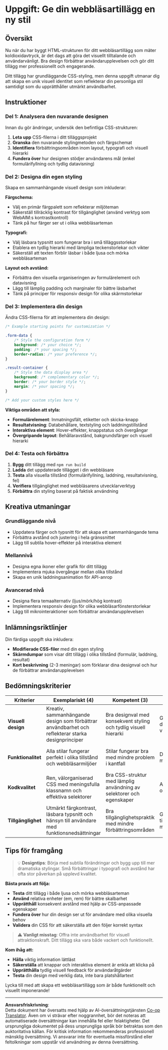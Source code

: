 <!--
CO_OP_TRANSLATOR_METADATA:
{
  "original_hash": "b6897c02603d0045dd6d8256e8714baa",
  "translation_date": "2025-10-23T21:51:11+00:00",
  "source_file": "5-browser-extension/1-about-browsers/assignment.md",
  "language_code": "sv"
}
-->
# Uppgift: Ge din webbläsartillägg en ny stil

## Översikt

Nu när du har byggt HTML-strukturen för ditt webbläsartillägg som mäter koldioxidavtryck, är det dags att göra det visuellt tilltalande och användarvänligt. Bra design förbättrar användarupplevelsen och gör ditt tillägg mer professionellt och engagerande.

Ditt tillägg har grundläggande CSS-styling, men denna uppgift utmanar dig att skapa en unik visuell identitet som reflekterar din personliga stil samtidigt som du upprätthåller utmärkt användbarhet.

## Instruktioner

### Del 1: Analysera den nuvarande designen

Innan du gör ändringar, undersök den befintliga CSS-strukturen:

1. **Leta upp** CSS-filerna i ditt tilläggsprojekt
2. **Granska** den nuvarande stylingmetoden och färgschemat
3. **Identifiera** förbättringsområden inom layout, typografi och visuell hierarki
4. **Fundera över** hur designen stödjer användarens mål (enkel formulärifyllning och tydlig datavisning)

### Del 2: Designa din egen styling

Skapa en sammanhängande visuell design som inkluderar:

**Färgschema:**
- Välj en primär färgpalett som reflekterar miljöteman
- Säkerställ tillräcklig kontrast för tillgänglighet (använd verktyg som WebAIM:s kontrastkontroll)
- Tänk på hur färger ser ut i olika webbläsarteman

**Typografi:**
- Välj läsbara typsnitt som fungerar bra i små tilläggsstorlekar
- Etablera en tydlig hierarki med lämpliga teckenstorlekar och vikter
- Säkerställ att texten förblir läsbar i både ljusa och mörka webbläsarteman

**Layout och avstånd:**
- Förbättra den visuella organiseringen av formulärelement och datavisning
- Lägg till lämplig padding och marginaler för bättre läsbarhet
- Tänk på principer för responsiv design för olika skärmstorlekar

### Del 3: Implementera din design

Ändra CSS-filerna för att implementera din design:

```css
/* Example starting points for customization */

.form-data {
    /* Style the configuration form */
    background: /* your choice */;
    padding: /* your spacing */;
    border-radius: /* your preference */;
}

.result-container {
    /* Style the data display area */
    background: /* complementary color */;
    border: /* your border style */;
    margin: /* your spacing */;
}

/* Add your custom styles here */
```

**Viktiga områden att styla:**
- **Formulärelement**: Inmatningsfält, etiketter och skicka-knapp
- **Resultatvisning**: Databehållare, textstyling och laddningstillstånd
- **Interaktiva element**: Hover-effekter, knappstatus och övergångar
- **Övergripande layout**: Behållaravstånd, bakgrundsfärger och visuell hierarki

### Del 4: Testa och förbättra

1. **Bygg** ditt tillägg med `npm run build`
2. **Ladda** det uppdaterade tillägget i din webbläsare
3. **Testa** alla visuella tillstånd (formulärifyllning, laddning, resultatvisning, fel)
4. **Verifiera** tillgänglighet med webbläsarens utvecklarverktyg
5. **Förbättra** din styling baserat på faktisk användning

## Kreativa utmaningar

### Grundläggande nivå
- Uppdatera färger och typsnitt för att skapa ett sammanhängande tema
- Förbättra avstånd och justering i hela gränssnittet
- Lägg till subtila hover-effekter på interaktiva element

### Mellannivå
- Designa egna ikoner eller grafik för ditt tillägg
- Implementera mjuka övergångar mellan olika tillstånd
- Skapa en unik laddningsanimation för API-anrop

### Avancerad nivå
- Designa flera temaalternativ (ljus/mörk/hög kontrast)
- Implementera responsiv design för olika webbläsarfönsterstorlekar
- Lägg till mikrointeraktioner som förbättrar användarupplevelsen

## Inlämningsriktlinjer

Din färdiga uppgift ska inkludera:

- **Modifierade CSS-filer** med din egen styling
- **Skärmdumpar** som visar ditt tillägg i olika tillstånd (formulär, laddning, resultat)
- **Kort beskrivning** (2-3 meningar) som förklarar dina designval och hur de förbättrar användarupplevelsen

## Bedömningskriterier

| Kriterier | Exemplariskt (4) | Kompetent (3) | Under utveckling (2) | Början (1) |
|-----------|------------------|----------------|-----------------------|------------|
| **Visuell design** | Kreativ, sammanhängande design som förbättrar användbarhet och reflekterar starka designprinciper | Bra designval med konsekvent styling och tydlig visuell hierarki | Grundläggande designförbättringar med vissa konsistensproblem | Minimala stylingändringar eller inkonsekvent design |
| **Funktionalitet** | Alla stilar fungerar perfekt i olika tillstånd och webbläsarmiljöer | Stilar fungerar bra med mindre problem i kantfall | De flesta stilar fungerar med vissa visningsproblem | Betydande stylingproblem som påverkar användbarheten |
| **Kodkvalitet** | Ren, välorganiserad CSS med meningsfulla klassnamn och effektiva selektorer | Bra CSS-struktur med lämplig användning av selektorer och egenskaper | Acceptabel CSS med vissa organisationsproblem | Dålig CSS-struktur eller överdrivet komplex styling |
| **Tillgänglighet** | Utmärkt färgkontrast, läsbara typsnitt och hänsyn till användare med funktionsnedsättningar | Bra tillgänglighetspraktik med mindre förbättringsområden | Grundläggande tillgänglighetsöverväganden med vissa problem | Begränsad uppmärksamhet på tillgänglighetskrav |

## Tips för framgång

> 💡 **Designtips**: Börja med subtila förändringar och bygg upp till mer dramatiska stylingar. Små förbättringar i typografi och avstånd har ofta stor påverkan på upplevd kvalitet.

**Bästa praxis att följa:**
- **Testa** ditt tillägg i både ljusa och mörka webbläsarteman
- **Använd** relativa enheter (em, rem) för bättre skalbarhet
- **Upprätthåll** konsekvent avstånd med hjälp av CSS-anpassade egenskaper
- **Fundera över** hur din design ser ut för användare med olika visuella behov
- **Validera** din CSS för att säkerställa att den följer korrekt syntax

> ⚠️ **Vanligt misstag**: Offra inte användbarhet för visuell attraktionskraft. Ditt tillägg ska vara både vackert och funktionellt.

**Kom ihåg att:**
- **Hålla** viktig information lättläst
- **Säkerställa** att knappar och interaktiva element är enkla att klicka på
- **Upprätthålla** tydlig visuell feedback för användaråtgärder
- **Testa** din design med verklig data, inte bara platshållartext

Lycka till med att skapa ett webbläsartillägg som är både funktionellt och visuellt imponerande!

---

**Ansvarsfriskrivning**:  
Detta dokument har översatts med hjälp av AI-översättningstjänsten [Co-op Translator](https://github.com/Azure/co-op-translator). Även om vi strävar efter noggrannhet, bör det noteras att automatiserade översättningar kan innehålla fel eller felaktigheter. Det ursprungliga dokumentet på dess ursprungliga språk bör betraktas som den auktoritativa källan. För kritisk information rekommenderas professionell mänsklig översättning. Vi ansvarar inte för eventuella missförstånd eller feltolkningar som uppstår vid användning av denna översättning.